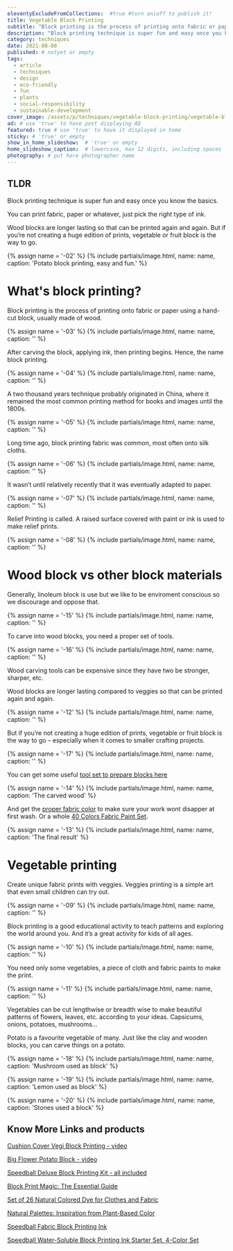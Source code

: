 ```yaml
---
eleventyExcludeFromCollections:  #true #turn on|off to publish it!
title: Vegetable Block Printing
subtitle: "Block printing is the process of printing onto fabric or paper using a hand-cut block, usually made of wood. Carve the block, apply ink, then print fun begins."
description: "Block printing technique is super fun and easy once you know the basics. You can print fabric, paper or whatever, just pick the right type of ink." # max 160 digits
category: techniques
date: 2021-08-08
published: # notyet or empty
tags:
  - article
  - techniques
  - design
  - eco-friendly
  - fun
  - plants
  - social-responsibility
  - sustainable-development
cover_image: /assets/p/techniques/vegetable-block-printing/vegetable-block-printing.jpg
ad: # use 'true' to have post displaying AD
featured: true # use 'true' to have it displayed in home
sticky: # 'true' or empty
show_in_home_slideshow:  # 'true' or empty
home_slideshow_caption:  # lowercase, max 12 digits, including spaces
photography: # put here photographer name
---
```

<div class="tldr">

## TLDR

Block printing technique is super fun and easy once you know the basics.

You can print fabric, paper or whatever, just pick the right type of ink.

Wood blocks are longer lasting so that can be printed again and again. But if you’re not creating a huge edition of prints, vegetable or fruit block is the way to go.

</div>


{% assign name = '-02' %}
{% include partials/image.html, name: name, caption: 'Potato block printing, easy and fun.' %}


# What's block printing?

Block printing is the process of printing onto fabric or paper using a hand-cut block, usually made of wood.

{% assign name = '-03' %}
{% include partials/image.html, name: name, caption: '' %}

After carving the block, applying ink, then printing begins. Hence, the name block printing.

{% assign name = '-04' %}
{% include partials/image.html, name: name, caption: '' %}

A two thousand years technique probably originated in China, where it remained the most common printing method for books and images until the 1800s.

{% assign name = '-05' %}
{% include partials/image.html, name: name, caption: '' %}

Long time ago, block printing fabric was common, most often onto silk cloths.

{% assign name = '-06' %}
{% include partials/image.html, name: name, caption: '' %}

It wasn’t until relatively recently that it was eventually adapted to paper.

{% assign name = '-07' %}
{% include partials/image.html, name: name, caption: '' %}


Relief Printing is called. A raised surface covered with paint or ink is used to make relief prints.

{% assign name = '-08' %}
{% include partials/image.html, name: name, caption: '' %}


# Wood block vs other block materials

Generally, linoleum block is use but we like to be enviroment conscious so we discourage and oppose that.


{% assign name = '-15' %}
{% include partials/image.html, name: name, caption: '' %}

To carve into wood blocks, you need a proper set of tools.


{% assign name = '-16' %}
{% include partials/image.html, name: name, caption: '' %}

Wood carving tools can be expensive since they have two be stronger, sharper, etc.

Wood blocks are longer lasting compared to veggies so that can be printed again and again.


{% assign name = '-12' %}
{% include partials/image.html, name: name, caption: '' %}

But if you’re not creating a huge edition of prints, vegetable or fruit block is the way to go – especially when it comes to smaller crafting projects.


{% assign name = '-17' %}
{% include partials/image.html, name: name, caption: '' %}

You can get some useful [tool set to prepare blocks here](https://amzn.to/3ALAQer)

{% assign name = '-14' %}
{% include partials/image.html, name: name, caption: 'The carved wood' %}

And get the [proper fabric color](https://amzn.to/3iMm9Sg) to make sure your work wont disapper at first wash. Or a whole [40 Colors Fabric Paint Set](https://amzn.to/3CN7vC4).

{% assign name = '-13' %}
{% include partials/image.html, name: name, caption: 'The final result' %}



# Vegetable printing

Create unique fabric prints with veggies. Veggies printing is a simple art that even small children can try out.

{% assign name = '-09' %}
{% include partials/image.html, name: name, caption: '' %}

Block printing is a good educational activity to teach patterns and exploring the world around you. And it’s a great activity for kids of all ages.


{% assign name = '-10' %}
{% include partials/image.html, name: name, caption: '' %}


You need only some vegetables, a piece of cloth and fabric paints to make the print.


{% assign name = '-11' %}
{% include partials/image.html, name: name, caption: '' %}


Vegetables can be cut lengthwise or breadth wise to make beautiful patterns of flowers, leaves, etc. according to your ideas. Capsicums, onions, potatoes, mushrooms...




Potato is a favourite vegetable of many. Just like the clay and wooden blocks, you can carve things on a potato.


{% assign name = '-18' %}
{% include partials/image.html, name: name, caption: 'Mushroom used as block' %}


{% assign name = '-19' %}
{% include partials/image.html, name: name, caption: 'Lemon used as block' %}


{% assign name = '-20' %}
{% include partials/image.html, name: name, caption: 'Stones used a block' %}



## Know More Links and products

[Cushion Cover Vegi Block Printing - video](https://youtu.be/gYfxiu1r2Qc)

[Big Flower Potato Block - video](https://youtu.be/ONbVP7p9hS8)

[Speedball Deluxe Block Printing Kit - all included](https://amzn.to/3yO3omH)

[Block Print Magic: The Essential Guide](https://amzn.to/2VOExkK)

[Set of 26 Natural Colored Dye for Clothes and Fabric](https://amzn.to/3mgPneb)

[Natural Palettes: Inspiration from Plant-Based Color](https://amzn.to/37IC79C)

[Speedball Fabric Block Printing Ink](https://amzn.to/3jXcvey)

[Speedball Water-Soluble Block Printing Ink Starter Set, 4-Color Set](https://amzn.to/3yLt83h)
